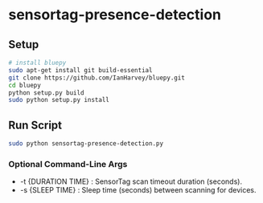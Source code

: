 # sensortag-presence-detection

## Setup

```bash
# install bluepy
sudo apt-get install git build-essential
git clone https://github.com/IanHarvey/bluepy.git
cd bluepy
python setup.py build
sudo python setup.py install
```

## Run Script
```bash
sudo python sensortag-presence-detection.py
```

### Optional Command-Line Args
* -t {DURATION TIME} :  SensorTag scan timeout duration (seconds).
* -s {SLEEP TIME} : Sleep time (seconds) between scanning for devices.

